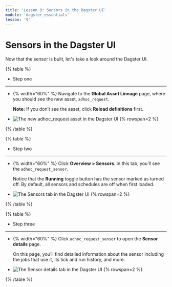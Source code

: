 ```yaml
---
title: 'Lesson 9: Sensors in the Dagster UI'
module: 'dagster_essentials'
lesson: '9'
---
```


# Sensors in the Dagster UI

Now that the sensor is built, let's take a look around the Dagster UI.

{% table %}

- Step one

---

- {% width="60%" %}
  Navigate to the **Global Asset Lineage** page, where you should see the new asset, `adhoc_request`.

  **Note:** If you don’t see the asset, click **Reload definitions** first.

- ![The new adhoc_request asset in the Dagster UI](/images/dagster-essentials/lesson-9/ui-asset-lineage-with-sensors.png) {% rowspan=2 %}

{% /table %}

{% table %}

- Step two

---

- {% width="60%" %}
  Click **Overview > Sensors**. In this tab, you’ll see the `adhoc_request_sensor`.

  Notice that the **Running** toggle button has the sensor marked as turned off. By default, all sensors and schedules are off when first loaded.

- ![The Sensors tab in the Dagster UI](/images/dagster-essentials/lesson-9/ui-sensors-tab.png) {% rowspan=2 %}

{% /table %}

{% table %}

- Step three

---

- {% width="60%" %}
  Click `adhoc_request_sensor` to open the **Sensor details** page.

  On this page, you’ll find detailed information about the sensor including the jobs that use it, its tick and run history, and more.

- ![The Sensor details tab in the Dagster UI](/images/dagster-essentials/lesson-9/ui-sensor-details.png) {% rowspan=2 %}

{% /table %}
